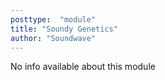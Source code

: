```yaml
---
posttype:  "module"  
title: "Soundy Genetics"
author: "Soundwave"
---
```

No info available about this module
